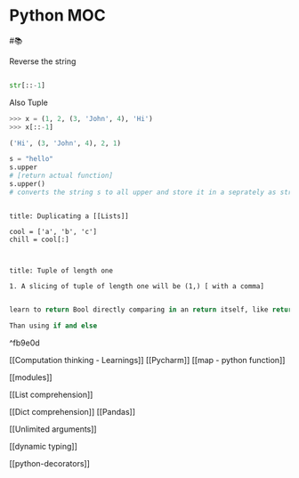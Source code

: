 # Python MOC

#📚 


Reverse the string 
``` py

str[::-1]

```


Also Tuple
```py
>>> x = (1, 2, (3, 'John', 4), 'Hi')
>>> x[::-1]

('Hi', (3, 'John', 4), 2, 1)

```


```py
s = "hello"
s.upper 
# [return actual function]
s.upper()
# converts the string s to all upper and store it in a seprately as strings are immutable objects


```

```ad-tip

title: Duplicating a [[Lists]]

cool = ['a', 'b', 'c']
chill = cool[:]



```

```ad-tip
title: Tuple of length one

1. A slicing of tuple of length one will be (1,) [ with a comma]

```

```py

learn to return Bool directly comparing in an return itself, like return aStr == char

Than using if and else
```

^fb9e0d




[[Computation thinking - Learnings]]
[[Pycharm]]
[[map - python function]]

[[modules]]

[[List comprehension]]

[[Dict comprehension]]
[[Pandas]]

[[Unlimited arguments]]

[[dynamic typing]]

[[python-decorators]]